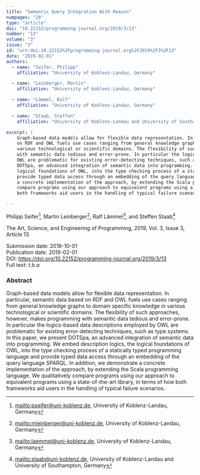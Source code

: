 ```yaml
---
title: "Semantic Query Integration With Reason"
numpages: "28"
type: "article"
doi: "10.22152/programming-journal.org/2019/3/13"
number: "13"
volume: "3"
issue: "3"
id: "urn:doi:10.22152%2Fprogramming-journal.org%2F2019%2F3%2F13"
date: "2019-02-01"
authors: 
  - name: "Seifer, Philipp"
    affiliation: "University of Koblenz-Landau, Germany"

  - name: "Leinberger, Martin"
    affiliation: "University of Koblenz-Landau, Germany"

  - name: "Lämmel, Ralf"
    affiliation: "University of Koblenz-Landau, Germany"

  - name: "Staab, Steffen"
    affiliation: "University of Koblenz-Landau and University of Southampton, Germany"

excerpt: |
    Graph-based data models allow for flexible data representation. In particular, semantic data based
    on RDF and OWL fuels use cases ranging from general knowledge graphs to domain specific knowledge in
    various technological or scientific domains. The flexibility of such approaches, however, makes programming
    with semantic data tedious and error-prone. In particular the logics-based data descriptions employed by
    OWL are problematic for existing error-detecting techniques, such as type systems. In this paper, we present
    DOTSpa, an advanced integration of semantic data into programming. We embed description logics, the
    logical foundations of OWL, into the type checking process of a statically typed programming language and
    provide typed data access through an embedding of the query language SPARQL. In addition, we demonstrate
    a concrete implementation of the approach, by extending the Scala programming language. We qualitatively
    compare programs using our approach to equivalent programs using a state-of-the-art library, in terms of how
    both frameworks aid users in the handling of typical failure scenarios.

---
```

Philipp Seifer[^1], Martin Leinberger[^2], Ralf Lämmel[^3], and Steffen Staab[^4]

The Art, Science, and Engineering of Programming, 2019, Vol. 3, Issue 3, Article 13

Submission date: 2018-10-01  
Publication date: 2019-02-01  
DOI: <https://doi.org/10.22152/programming-journal.org/2019/3/13>  
Full text: *t.b.a*  


### Abstract
Graph-based data models allow for flexible data representation. In particular, semantic data based
on RDF and OWL fuels use cases ranging from general knowledge graphs to domain specific knowledge in
various technological or scientific domains. The flexibility of such approaches, however, makes programming
with semantic data tedious and error-prone. In particular the logics-based data descriptions employed by
OWL are problematic for existing error-detecting techniques, such as type systems. In this paper, we present
DOTSpa, an advanced integration of semantic data into programming. We embed description logics, the
logical foundations of OWL, into the type checking process of a statically typed programming language and
provide typed data access through an embedding of the query language SPARQL. In addition, we demonstrate
a concrete implementation of the approach, by extending the Scala programming language. We qualitatively
compare programs using our approach to equivalent programs using a state-of-the-art library, in terms of how
both frameworks aid users in the handling of typical failure scenarios.



[^1]: <mailto:pseifer@uni-koblenz.de>, University of Koblenz-Landau, Germany
[^2]: <mailto:mleinberger@uni-koblenz.de>, University of Koblenz-Landau, Germany
[^3]: <mailto:laemmel@uni-koblenz.de>, University of Koblenz-Landau, Germany
[^4]: <mailto:staab@uni-koblenz.de>, University of Koblenz-Landau and University of Southampton, Germany
